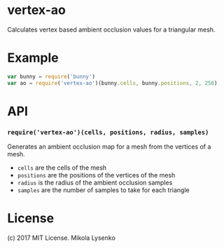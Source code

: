# vertex-ao
Calculates vertex based ambient occlusion values for a triangular mesh.

# Example

```javascript
var bunny = require('bunny')
var ao = require('vertex-ao')(bunny.cells, bunny.positions, 2, 256)
```

# API

### `require('vertex-ao')(cells, positions, radius, samples)`
Generates an ambient occlusion map for a mesh from the vertices of a mesh.

* `cells` are the cells of the mesh
* `positions` are the positions of the vertices of the mesh
* `radius` is the radius of the ambient occlusion samples
* `samples` are the number of samples to take for each triangle

# License

(c) 2017 MIT License.  Mikola Lysenko
